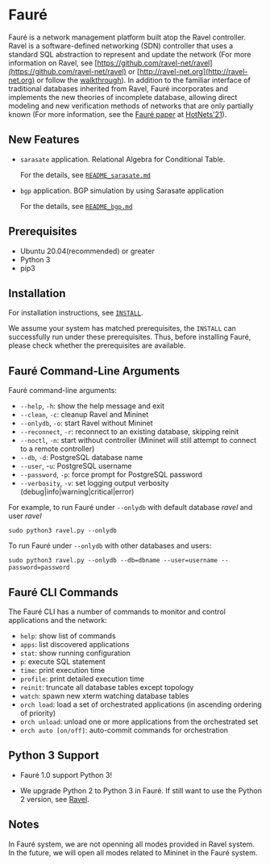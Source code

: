 # Fauré

Fauré is a network management platform built atop the Ravel controller. Ravel is a software-defined networking (SDN) controller that uses a standard SQL abstraction to represent and update the network (For more information on Ravel, see [https://github.com/ravel-net/ravel](https://github.com/ravel-net/ravel) or [http://ravel-net.org](http://ravel-net.org) or follow the [walkthrough](http://ravel-net.org/walkthrough)). In addition to the familiar interface of traditional databases inherited from Ravel, Fauré incorporates and implements the new theories of incomplete database, allowing direct modeling and new verification methods of networks that are only partially known (For more information, see the [Fauré paper](https://doi.org/10.1145/3484266.3487391) at [HotNets'21](https://conferences.sigcomm.org/hotnets/2021/)).

## New Features

- `sarasate` application. Relational Algebra for Conditional Table.
  
  For the details, see [`README_sarasate.md`](apps/README_sarasate.md)

- `bgp` application. BGP simulation by using Sarasate application

  For the details, see [`README_bgp.md`](apps/README_bgp.md)

## Prerequisites

- Ubuntu 20.04(recommended) or greater
- Python 3
- pip3


## Installation

For installation instructions, see [`INSTALL`](INSTALL).

We assume your system has matched prerequisites, the `INSTALL` can successfully run under these prerequisites. Thus, before installing Fauré, please check whether the prerequisites are available.

## Fauré Command-Line Arguments

Fauré command-line arguments:

  * `--help`, `-h`: show the help message and exit
  * `--clean`, `-c`: cleanup Ravel and Mininet 
  * `--onlydb`, `-o`: start Ravel without Mininet
  * `--reconnect`, `-r`: reconnect to an existing database, skipping reinit
  * `--noctl`, `-n`: start without controller (Mininet will still attempt to connect to a remote controller)
  * `--db`, `-d`: PostgreSQL database name
  * `--user`, -`u`: PostgreSQL username
  * `--password`, `-p`: force prompt for PostgreSQL password
  * `--verbosity`, `-v`: set logging output verbosity (debug|info|warning|critical|error)

For example, to run Fauré under `--onlydb` with default database *ravel* and user *ravel*

    sudo python3 ravel.py --onlydb

To run Fauré under `--onlydb` with other databases and users:

    sudo python3 ravel.py --onlydb --db=dbname --user=username --password=password

## Fauré CLI Commands

The Fauré CLI has a number of commands to monitor and control applications and the network:

  * `help`: show list of commands
  * `apps`: list discovered applications
  * `stat`: show running configuration
  * `p`: execute SQL statement
  * `time`: print execution time
  * `profile`: print detailed execution time
  * `reinit`: truncate all database tables except topology
  * `watch`: spawn new xterm watching database tables
  * `orch load`: load a set of orchestrated applications (in ascending ordering of priority)
  * `orch unload`: unload one or more applications from the orchestrated set
  * `orch auto [on/off]`: auto-commit commands for orchestration

## Python 3 Support

- Fauré 1.0 support Python 3!

- We upgrade Python 2 to Python 3 in Fauré. If still want to use the Python 2 version, see [Ravel](https://github.com/ravel-net/ravel).

## Notes

In Fauré system, we are not openning all modes provided in Ravel system. In the future, we will open all modes related to Mininet in the Fauré system.